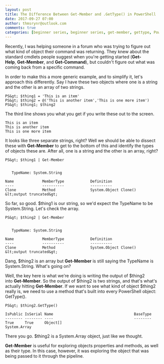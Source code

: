 ```yaml
---
layout: post
title: The Difference Between Get-Member and .GetType() in PowerShell
date: 2017-09-27 07:00
author: thmsrynr@outlook.com
comments: true
categories: [beginner series, beginner series, get-member, gettype, PowerShell, powershell, working with objects]
---
```

Recently, I was helping someone in a forum who was trying to figure out what kind of object their command was returning. They knew about the standard cmdlets people suggest when you're getting started (<strong>Get-Help</strong>, <strong>Get-Member</strong>, and <strong>Get-Command</strong>), but couldn't figure out what was coming back from a specific command.

<!--more-->

In order to make this a more generic example, and to simplify it, let's approach this differently. Say I have these two objects where one is a string and the other is an array of two strings.

```
PS&gt; $thing1 = 'This is an item'
PS&gt; $thing2 = @('This is another item','This is one more item')
PS&gt; $thing1; $thing2
```

The third line shows you what you get if you write these out to the screen.

```
This is an item
This is another item
This is one more item
```

It looks like three separate strings, right? Well we should be able to dissect these with <strong>Get-Member</strong> to get to the bottom of this and identify the types of objects these are. After all, one is a string and the other is an array, right?

```
PS&gt; $thing1 | Get-Member


   TypeName: System.String

Name             MemberType            Definition
----             ----------            ----------
Clone            Method                System.Object Clone()
&lt;output truncated&gt;
```

So far, so good. $thing1 is our string, so we'd expect the TypeName to be System.String. Let's check the array.

```
PS&gt; $thing2 | Get-Member


   TypeName: System.String

Name             MemberType            Definition
----             ----------            ----------
Clone            Method                System.Object Clone()
&lt;output truncated&gt;
```

Dang, $thing2 is an array but <strong>Get-Member</strong> is still saying the TypeName is System.String. What's going on?

Well, the key here is what we're doing is writing the output of $thing2 into <strong>Get-Member</strong>. So the output of $thing2 is two strings, and that's what's actually hitting <strong>Get-Member</strong>. If we want to see what kind of object $thing2 really is, we need to use a method that's built into every PowerShell object: GetType().

```
PS&gt; $thing2.GetType()

IsPublic IsSerial Name                                     BaseType
-------- -------- ----                                     --------
True     True     Object[]                                 System.Array
```

There you go. $thing2 is a System.Array object, just like we thought.

<strong>Get-Member</strong> is useful for exploring objects properties and methods, as well as their type. In this case, however, it was exploring the object that was being passed to it through the pipeline.

